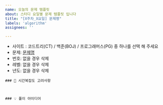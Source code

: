 ```yaml
---
name: 오늘의 문제 템플릿
about: 스터디 요일별 문제 템플릿 입니다
title: "[X주차_X요일] 문제명"
labels: 'algorithm'
assignees: ''

---
```


- 사이트 : 코드트리(CT) / 백준(BOJ) / 프로그래머스(PG) 중 하나를 선택 해 주세요
- 문제: [문제명](링크)
- 번호: 없을 경우 삭제
- 레벨: 없을 경우 삭제
- 년도: 없을 경우 삭제

```
### 🤔 시간복잡도 고려사항



### 💡 풀이 아이디어
```
